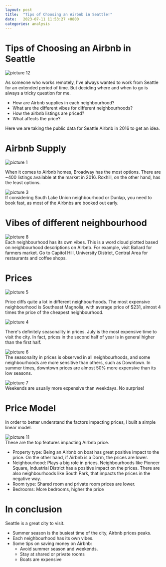 ```yaml
---
layout: post
title:  "Tips of Choosing an Airbnb in Seattle!"
date:   2023-07-11 11:53:27 +0800
categories: analysis
---
```


# Tips of Choosing an Airbnb in Seattle

![picture 12](https://fuanqi.github.io/datascience/assets/images/756089864d356688211eff6258996a3f937564120b6e95de2b26a9ce64d770b5.png)  


As someone who works remotely, I've always wanted to work from Seattle for an extended period of time. But deciding where and when to go is always a tricky question for me. 
* How are Airbnb supplies in each neighbourhood?
* What are the different vibes for different neighbourhoods? 
* How the airbnb listings are priced? 
* What affects the price?

Here we are taking the public data for Seattle Airbnb in 2016 to get an idea. 

# Airbnb Supply 

![picture 1](https://fuanqi.github.io/datascience/assets/images/f979a101d1b976d941fc4d9f3a82a18536f5f78ae7bb463b677468f86905cfb2.png)  

When it comes to Airbnb homes, Broadway has the most options. There are ~400 listings available at the market in 2016. Roxhill, on the other hand, has the least options. 

![picture 3](https://fuanqi.github.io/datascience/assets/images/f8b9d4489cf9559c3ff0e3ccb9fb9440c04a10cccb1557039db9d36f884e6919.png)  
If considering South Lake Union neighbourhood or Dunlap, you need to book fast, as most of the Airbnbs are booked out early. 

# Vibes of different neighbourhood

![picture 8](https://fuanqi.github.io/datascience/assets/images/6c89ff010f82424035051af0cfca10081ac3dd59e115df7f082922a7e6fc9123.png)  
Each neighbourhood has its own vibes. This is a word cloud plotted based on neighbourhood descriptions on Airbnb. 
For example, visit Ballard for farmers market. Go to Capitol Hill, University District, Central Area for restaurants and coffee shops. 

# Prices

![picture 5](https://fuanqi.github.io/datascience/assets/images/7330be4001b23127e9f841f503e60a4b0b619f1b48b3ce6e91070eb540b88e79.png)  

Price diffs quite a lot in different neighbourhoods. The most expensive neighbourhood is Southeast Magnolia, with average price of $231, almost 4 times the price of the cheapest neighbourhood.

![picture 4](https://fuanqi.github.io/datascience/assets/images/b844d33450062e1998d507d1a17d08c4b46ae75992e4892d9e3949317acf79f1.png)  

There's definitely seasonality in prices. July is the most expensive time to visit the city. In fact, prices in the second half of year is in general higher than the first half. 

![picture 6](https://fuanqi.github.io/datascience/assets/images/f6d31cf60f37d2697b4a35d42fed433e8ecdf394bbc8e1f2e45560f10e1258e3.png)  
The seasonality in prices is observed in all neighbourhoods, and some neighbourhoods are more sensitive than others, such as Downtown. In summer times, downtown prices are almost 50% more expensive than its low seasons. 

![picture 7](https://fuanqi.github.io/datascience/assets/images/7023a5f28bde795a00514ad0624ed3b20896be5728408f33001fcacb497190a9.png)  
Weekends are usually more expensive than weekdays. No surprise!

# Price Model

In order to better understand the factors impacting prices, I built a simple linear model. 

![picture 11](https://fuanqi.github.io/datascience/assets/images/263eb21d654968e8b4335b6009ba9c0bd682e9b64653805a6681ff8eb6ac2f0c.png)  
These are the top features impacting Airbnb price. 
* Property type: Being an Airbnb on boat has great positive impact to the price. On the other hand, if Airbnb is a Dorm, the prices are lower.
* Neighbourhood: Plays a big role in prices. Neighbourhoods like Pioneer Square, Industrial District has a positive impact on the prices. There are also neighbourhoods like South Park, that impacts the prices in the negative way.
* Room type: Shared room and private room prices are lower. 
* Bedrooms: More bedrooms, higher the price

# In conclusion

Seattle is a great city to visit. 
* Summer season is the busiest time of the city, Airbnb prices peaks.
* Each neighbourhood has its own vibes.
* Some tips on saving money on Airbnb:
  * Avoid summer season and weekends.
  * Stay at shared or private rooms
  * Boats are expensive